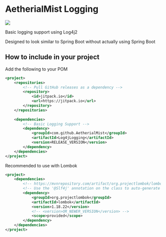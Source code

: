 # AetherialMist Logging

[![](https://jitpack.io/v/AetherialMist/Log4jLogging.svg)](https://jitpack.io/#AetherialMist/Log4jLogging)


Basic logging support using Log4j2

Designed to look similar to Spring Boot without actually using Spring Boot

## How to include in your project

Add the following to your POM

```xml
<project>
    <repositories>
        <!-- Pull GitHub releases as a dependency -->
        <repository>
            <id>jitpack.io</id>
            <url>https://jitpack.io</url>
        </repository>
    </repositories>
    
    <dependencies>
        <!-- Basic Logging Support -->
        <dependency>
            <groupId>com.github.AetherialMist</groupId>
            <artifactId>Log4jLogging</artifactId>
            <version>RELEASE_VERSION</version>
        </dependency>
    </dependencies>
</project>
```

Recommended to use with Lombok

```xml
<project>
    <dependencies>
        <!-- https://mvnrepository.com/artifact/org.projectlombok/lombok -->
        <!-- Use the '@Slf4j' annotation on the class to auto-generate the Logger 'log' -->
        <dependency>
            <groupId>org.projectlombok</groupId>
            <artifactId>lombok</artifactId>
            <version>1.18.22</version>
            <!-- <version>OR_NEWER_VERSION</version> -->
            <scope>provided</scope>
        </dependency>
    </dependencies>
</project>
```